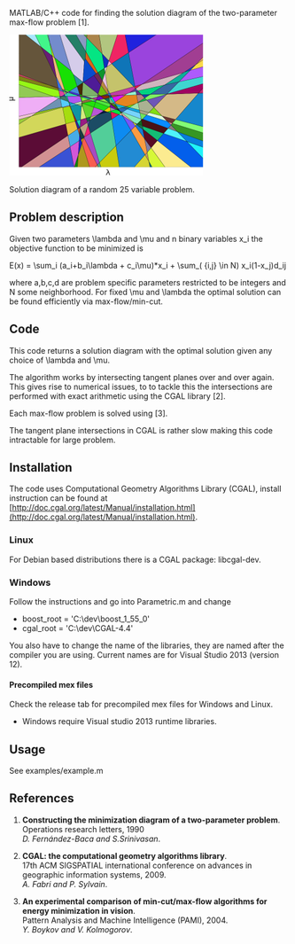 MATLAB/C++ code for finding the solution diagram of the two-parameter max-flow problem [1].

![Solution diagram](screenshot/diagram.png)

Solution diagram of a random 25 variable problem.

Problem description
--
Given two parameters \lambda and \mu and n binary variables x_i the objective function to be minimized is

E(x) = \sum\_i (a\_i+b\_i\lambda + c\_i\mu)*x\_i + \sum\_( {i,j} \in N) x\_i(1-x\_j)d\_ij

where a,b,c,d are problem specific parameters restricted to be integers and N some neighborhood.
For fixed \mu and \lambda the optimal solution can be found efficiently via max-flow/min-cut.

Code
--
This code returns a solution diagram with the optimal solution given any choice of \lambda and \mu.

The algorithm works by intersecting tangent planes over and over again. 
This gives rise to numerical issues, to to tackle this the intersections are performed with exact arithmetic using the CGAL library [2].

Each max-flow problem is solved using [3].

The  tangent plane intersections in CGAL is rather slow making this code intractable for large problem.

Installation 
----------
The code uses Computational Geometry Algorithms Library (CGAL),
install instruction can be found at 
[http://doc.cgal.org/latest/Manual/installation.html](http://doc.cgal.org/latest/Manual/installation.html).

### Linux ###
For Debian based distributions there is a CGAL package: libcgal-dev.

### Windows ###
Follow the instructions and go into Parametric.m and change

* boost_root = 'C:\dev\boost_1_55_0'
* cgal_root = 'C:\dev\CGAL-4.4'

You also have to change the name of the libraries, they are named after the compiler you are using.
Current names are for Visual Studio 2013 (version 12).


#### Precompiled mex files ####
Check the release tab for precompiled mex files for Windows and Linux.

* Windows require Visual studio 2013 runtime libraries.

Usage
----------
See examples/example.m

References
----------

1. __Constructing the minimization diagram of a two-parameter problem__. <br />
Operations research letters, 1990 <br />
_D. Fernández-Baca and S.Srinivasan_.


2. __CGAL: the computational geometry algorithms library__. <br />
17th ACM SIGSPATIAL international conference on advances in geographic information systems, 2009. <br />
_A. Fabri and P. Sylvain_.

3. __An experimental comparison of min-cut/max-flow algorithms for energy minimization in vision__. <br />
Pattern Analysis and Machine Intelligence (PAMI), 2004. <br />
_Y. Boykov and V. Kolmogorov_.
